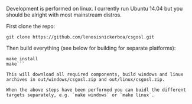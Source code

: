 Development is performed on linux. I currently run Ubuntu 14.04 but you should be alright with most mainstream distros. 

First clone the repo:

`git clone https://github.com/lenosisnickerboa/csgosl.git`

Then build everything (see below for building for separate platforms):

```cd csgosl
make install
make```

This will download all required components, build windows and linux archives in out/windows/csgosl.zip and out/linux/csgosl.zip.

When the above steps have been performed you can buidl the different targets separately, e.g. `make windows` or `make linux`.

